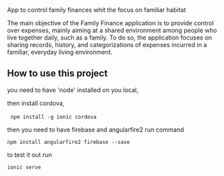 App to control family finances whit the focus on familiar habitat


The main objective of the Family Finance application is to provide control over expenses, mainly aiming at a shared environment among people who live together daily, such as a family. To do so, the application focuses on sharing records, history, and categorizations of expenses incurred in a familiar, everyday living environment.


## How to use this project

you need to have 'node' installed on you local,

then install cordova,

  ``npm install -g ionic cordova``
  

then you need to have firebase and angularfire2
run command

``npm install angularfire2 firebase --save``

to test it out run

 ``ionic serve``
